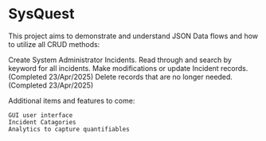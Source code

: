# SysQuest

This project aims to demonstrate and understand JSON Data flows and how to utilize all CRUD methods:

  Create System Administrator Incidents.
  Read through and search by keyword for all incidents.
  Make modifications or update Incident records. (Completed 23/Apr/2025)
  Delete records that are no longer needed. (Completed 23/Apr/2025)

Additional items and features to come:

    GUI user interface
    Incident Catagories
    Analytics to capture quantifiables
